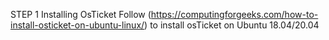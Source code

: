 STEP 1
    Installing OsTicket
      Follow (https://computingforgeeks.com/how-to-install-osticket-on-ubuntu-linux/) to install osTicket on Ubuntu 18.04/20.04
